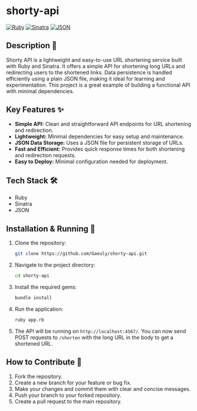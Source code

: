 # shorty-api

[![Ruby](https://img.shields.io/badge/ruby-%23CC3428?style=for-the-badge&logo=ruby)](https://www.ruby-lang.org/)
[![Sinatra](https://img.shields.io/badge/sinatra-%23000000.svg?style=for-the-badge&logo=sinatra)](https://www.sinatrarb.com/)
[![JSON](https://img.shields.io/badge/json-%23000000.svg?style=for-the-badge&logo=json)](https://www.json.org/)


## Description 📝

Shorty API is a lightweight and easy-to-use URL shortening service built with Ruby and Sinatra.  It offers a simple API for shortening long URLs and redirecting users to the shortened links.  Data persistence is handled efficiently using a plain JSON file, making it ideal for learning and experimentation. This project is a great example of building a functional API with minimal dependencies.


## Key Features ✨

*   **Simple API:** Clean and straightforward API endpoints for URL shortening and redirection.
*   **Lightweight:** Minimal dependencies for easy setup and maintenance.
*   **JSON Data Storage:** Uses a JSON file for persistent storage of URLs.
*   **Fast and Efficient:**  Provides quick response times for both shortening and redirection requests.
*   **Easy to Deploy:**  Minimal configuration needed for deployment.


## Tech Stack 🛠️

*   Ruby
*   Sinatra
*   JSON


## Installation & Running 🚀

1. Clone the repository:
   ```bash
   git clone https://github.com/Gaeuly/shorty-api.git
   ```

2. Navigate to the project directory:
   ```bash
   cd shorty-api
   ```

3. Install the required gems:
   ```bash
   bundle install
   ```

4. Run the application:
   ```bash
   ruby app.rb
   ```

5.  The API will be running on `http://localhost:4567/`.  You can now send POST requests to `/shorten` with the long URL in the body to get a shortened URL.


## How to Contribute 🤝

1. Fork the repository.
2. Create a new branch for your feature or bug fix.
3. Make your changes and commit them with clear and concise messages.
4. Push your branch to your forked repository.
5. Create a pull request to the main repository.
